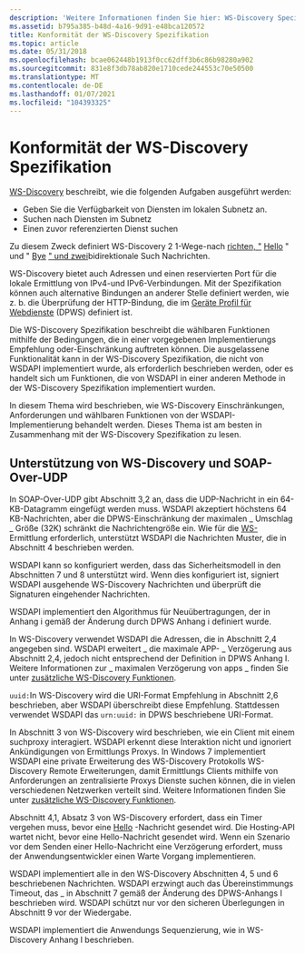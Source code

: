 ```yaml
---
description: 'Weitere Informationen finden Sie hier: WS-Discovery Specification-Konformität'
ms.assetid: b795a385-b48d-4a16-9d91-e48bca120572
title: Konformität der WS-Discovery Spezifikation
ms.topic: article
ms.date: 05/31/2018
ms.openlocfilehash: bcae062448b1913f0cc62dff3b6c86b98280a902
ms.sourcegitcommit: 831e8f3db78ab820e1710cede244553c70e50500
ms.translationtype: MT
ms.contentlocale: de-DE
ms.lasthandoff: 01/07/2021
ms.locfileid: "104393325"
---
```

# <a name="ws-discovery-specification-compliance"></a>Konformität der WS-Discovery Spezifikation

[WS-Discovery](https://specs.xmlsoap.org/ws/2005/04/discovery/ws-discovery.pdf) beschreibt, wie die folgenden Aufgaben ausgeführt werden:

-   Geben Sie die Verfügbarkeit von Diensten im lokalen Subnetz an.
-   Suchen nach Diensten im Subnetz
-   Einen zuvor referenzierten Dienst suchen

Zu diesem Zweck definiert WS-Discovery 2 1-Wege-nach [richten, "](probe-message.md) [Hello](hello-message.md) " und " [Bye](bye-message.md) [" und zwei](resolve-message.md)bidirektionale Such Nachrichten.

WS-Discovery bietet auch Adressen und einen reservierten Port für die lokale Ermittlung von IPv4-und IPv6-Verbindungen. Mit der Spezifikation können auch alternative Bindungen an anderer Stelle definiert werden, wie z. b. die Überprüfung der HTTP-Bindung, die im [Geräte Profil für Webdienste](https://specs.xmlsoap.org/ws/2006/02/devprof/) (DPWS) definiert ist.

Die WS-Discovery Spezifikation beschreibt die wählbaren Funktionen mithilfe der Bedingungen, die in einer vorgegebenen Implementierungs Empfehlung oder-Einschränkung auftreten können. Die ausgelassene Funktionalität kann in der WS-Discovery Spezifikation, die nicht von WSDAPI implementiert wurde, als erforderlich beschrieben werden, oder es handelt sich um Funktionen, die von WSDAPI in einer anderen Methode in der WS-Discovery Spezifikation implementiert wurden.

In diesem Thema wird beschrieben, wie WS-Discovery Einschränkungen, Anforderungen und wählbaren Funktionen von der WSDAPI-Implementierung behandelt werden. Dieses Thema ist am besten in Zusammenhang mit der WS-Discovery Spezifikation zu lesen.

## <a name="ws-discovery-and-soap-over-udp-support"></a>Unterstützung von WS-Discovery und SOAP-Over-UDP

In SOAP-Over-UDP gibt Abschnitt 3,2 an, dass die UDP-Nachricht in ein 64-KB-Datagramm eingefügt werden muss. WSDAPI akzeptiert höchstens 64 KB-Nachrichten, aber die DPWS-Einschränkung der maximalen \_ Umschlag \_ Größe (32K) schränkt die Nachrichtengröße ein. Wie für die [WS-](https://specs.xmlsoap.org/ws/2005/04/discovery/ws-discovery.pdf)Ermittlung erforderlich, unterstützt WSDAPI die Nachrichten Muster, die in Abschnitt 4 beschrieben werden.

WSDAPI kann so konfiguriert werden, dass das Sicherheitsmodell in den Abschnitten 7 und 8 unterstützt wird. Wenn dies konfiguriert ist, signiert WSDAPI ausgehende WS-Discovery Nachrichten und überprüft die Signaturen eingehender Nachrichten.

WSDAPI implementiert den Algorithmus für Neuübertragungen, der in Anhang i gemäß der Änderung durch DPWS Anhang i definiert wurde.

In WS-Discovery verwendet WSDAPI die Adressen, die in Abschnitt 2,4 angegeben sind. WSDAPI erweitert \_ die maximale APP- \_ Verzögerung aus Abschnitt 2,4, jedoch nicht entsprechend der Definition in DPWS Anhang I. Weitere Informationen zur \_ maximalen Verzögerung von apps \_ finden Sie unter [zusätzliche WS-Discovery Funktionen](additional-ws-discovery-functionality.md).

`uuid:`In WS-Discovery wird die URI-Format Empfehlung in Abschnitt 2,6 beschrieben, aber WSDAPI überschreibt diese Empfehlung. Stattdessen verwendet WSDAPI das `urn:uuid:` in DPWS beschriebene URI-Format.

In Abschnitt 3 von WS-Discovery wird beschrieben, wie ein Client mit einem suchproxy interagiert. WSDAPI erkennt diese Interaktion nicht und ignoriert Ankündigungen von Ermittlungs Proxys. In Windows 7 implementiert WSDAPI eine private Erweiterung des WS-Discovery Protokolls WS-Discovery Remote Erweiterungen, damit Ermittlungs Clients mithilfe von Anforderungen an zentralisierte Proxys Dienste suchen können, die in vielen verschiedenen Netzwerken verteilt sind. Weitere Informationen finden Sie unter [zusätzliche WS-Discovery Funktionen](additional-ws-discovery-functionality.md).

Abschnitt 4,1, Absatz 3 von WS-Discovery erfordert, dass ein Timer vergehen muss, bevor eine [Hello](hello-message.md) -Nachricht gesendet wird. Die Hosting-API wartet nicht, bevor eine Hello-Nachricht gesendet wird. Wenn ein Szenario vor dem Senden einer Hello-Nachricht eine Verzögerung erfordert, muss der Anwendungsentwickler einen Warte Vorgang implementieren.

WSDAPI implementiert alle in den WS-Discovery Abschnitten 4, 5 und 6 beschriebenen Nachrichten. WSDAPI erzwingt auch das Übereinstimmungs Timeout, das \_ in Abschnitt 7 gemäß der Änderung des DPWS-Anhangs I beschrieben wird. WSDAPI schützt nur vor den sicheren Überlegungen in Abschnitt 9 vor der Wiedergabe.

WSDAPI implementiert die Anwendungs Sequenzierung, wie in WS-Discovery Anhang I beschrieben.

 

 



